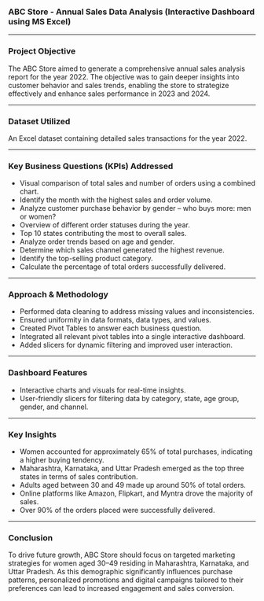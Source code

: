 ### **ABC Store - Annual Sales Data Analysis (Interactive Dashboard using MS Excel)**

---

### **Project Objective**

The ABC Store aimed to generate a comprehensive annual sales analysis report for the year 2022. The objective was to gain deeper insights into customer behavior and sales trends, enabling the store to strategize effectively and enhance sales performance in 2023 and 2024.

---

### **Dataset Utilized**

An Excel dataset containing detailed sales transactions for the year 2022.

---

### **Key Business Questions (KPIs) Addressed**

* Visual comparison of total sales and number of orders using a combined chart.
* Identify the month with the highest sales and order volume.
* Analyze customer purchase behavior by gender – who buys more: men or women?
* Overview of different order statuses during the year.
* Top 10 states contributing the most to overall sales.
* Analyze order trends based on age and gender.
* Determine which sales channel generated the highest revenue.
* Identify the top-selling product category.
* Calculate the percentage of total orders successfully delivered.

---

### **Approach & Methodology**

* Performed data cleaning to address missing values and inconsistencies.
* Ensured uniformity in data formats, data types, and values.
* Created Pivot Tables to answer each business question.
* Integrated all relevant pivot tables into a single interactive dashboard.
* Added slicers for dynamic filtering and improved user interaction.

---

### **Dashboard Features**

* Interactive charts and visuals for real-time insights.
* User-friendly slicers for filtering data by category, state, age group, gender, and channel.

---

### **Key Insights**

* Women accounted for approximately 65% of total purchases, indicating a higher buying tendency.
* Maharashtra, Karnataka, and Uttar Pradesh emerged as the top three states in terms of sales contribution.
* Adults aged between 30 and 49 made up around 50% of total orders.
* Online platforms like Amazon, Flipkart, and Myntra drove the majority of sales.
* Over 90% of the orders placed were successfully delivered.

---

### **Conclusion**

To drive future growth, ABC Store should focus on targeted marketing strategies for women aged 30–49 residing in Maharashtra, Karnataka, and Uttar Pradesh. As this demographic significantly influences purchase patterns, personalized promotions and digital campaigns tailored to their preferences can lead to increased engagement and sales conversion.


